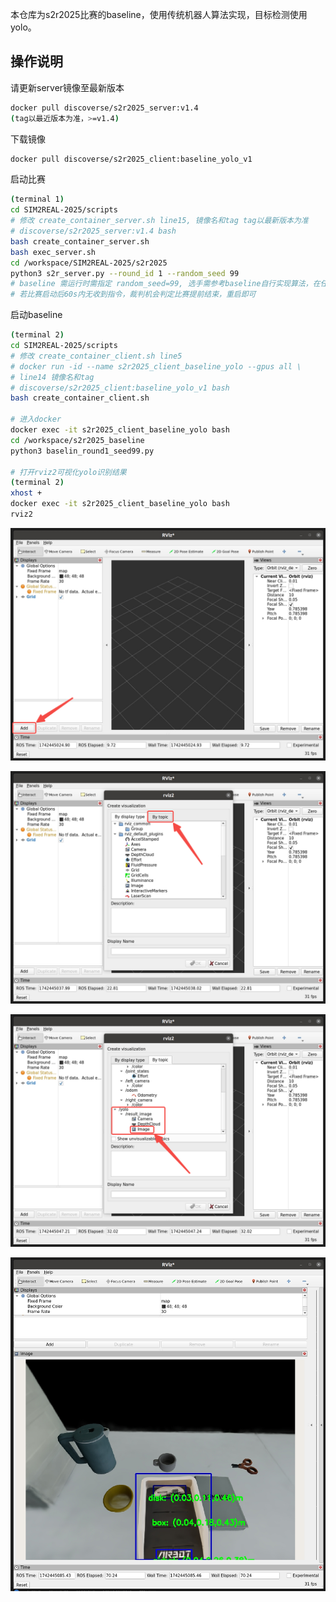 本仓库为s2r2025比赛的baseline，使用传统机器人算法实现，目标检测使用yolo。

## 操作说明

请更新server镜像至最新版本

```bash
docker pull discoverse/s2r2025_server:v1.4
(tag以最近版本为准，>=v1.4)
```

下载镜像

```bash
docker pull discoverse/s2r2025_client:baseline_yolo_v1
```

启动比赛

```bash
(terminal 1)
cd SIM2REAL-2025/scripts
# 修改 create_container_server.sh line15, 镜像名和tag tag以最新版本为准
# discoverse/s2r2025_server:v1.4 bash
bash create_container_server.sh
bash exec_server.sh
cd /workspace/SIM2REAL-2025/s2r2025
python3 s2r_server.py --round_id 1 --random_seed 99
# baseline 需运行时需指定 random_seed=99, 选手需参考baseline自行实现算法，在任意random_seed下完成任务
# 若比赛启动后60s内无收到指令，裁判机会判定比赛提前结束，重启即可
```

启动baseline

```bash
(terminal 2)
cd SIM2REAL-2025/scripts
# 修改 create_container_client.sh line5
# docker run -id --name s2r2025_client_baseline_yolo --gpus all \
# line14 镜像名和tag
# discoverse/s2r2025_client:baseline_yolo_v1 bash
bash create_container_client.sh

# 进入docker
docker exec -it s2r2025_client_baseline_yolo bash
cd /workspace/s2r2025_baseline
python3 baselin_round1_seed99.py

# 打开rviz2可视化yolo识别结果
(terminal 2)
xhost +
docker exec -it s2r2025_client_baseline_yolo bash
rviz2
```

![image-20250320141022598](./README.assets/image-20250320141022598.png)

![image-20250320141042656](./README.assets/image-20250320141042656.png)

![image-20250320141105976](./README.assets/image-20250320141105976.png)

![img_v3_02ki_7fb7defa-fe08-4f9d-b64d-ad80937c788g](./README.assets/img_v3_02ki_7fb7defa-fe08-4f9d-b64d-ad80937c788g.jpg)
